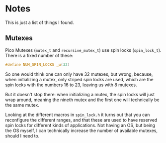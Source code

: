 # Notes

This is just a list of things I found.

## Mutexes

Pico Mutexes (`mutex_t` and `recursive_mutex_t`) use spin locks (`spin_lock_t`).
There is a fixed number of these:

```c
#define NUM_SPIN_LOCKS _u(32)
```

So one would think one can only have 32 mutexes, but wrong, because, when initializing a mutex,
only striped spin locks are used, which are the spin locks with the numbers 16 to 23, leaving us with 8 mutexes.

But it doesn't stop there: when initializing a mutex, the spin locks will just wrap around, meaning the
nineth mutex and the first one will technically be the same mutex.

Looking at the different macros in `spin_lock.h` it turns out that you can reconfigure the different ranges,
and that these are used to have reserved spin locks for different kinds of applications.
Not having an OS, but being the OS myself, I can technically increase the number of available mutexes,
should I need to.
